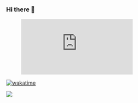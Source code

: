 ### Hi there 👋

<!--
**wilgnerschuertz/wilgnerschuertz** is a ✨ _special_ ✨ repository because its `README.md` (this file) appears on your GitHub profile.

Here are some ideas to get you started:

- 🔭 I’m currently working on ...
- 🌱 I’m currently learning ...
- 👯 I’m looking to collaborate on ...
- 🤔 I’m looking for help with ...
- 💬 Ask me about ...
- 📫 How to reach me: ...
- 😄 Pronouns: ...
- ⚡ Fun fact: ...
-->
<figure><embed src="https://wakatime.com/share/@wilgnerschuertz/4173a938-8ed4-4b3b-848e-97186f11b17f.svg"></embed></figure>

[![wakatime](https://wakatime.com/badge/github/wilgnerschuertz/projects.svg)](https://wakatime.com/badge/github/wilgnerschuertz/projects)


<img src="https://wakatime.com/badge/github/wilgnerschuertz/projects.svg">
